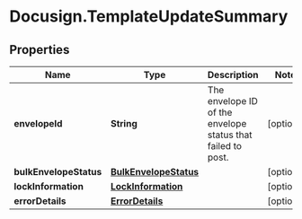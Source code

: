 # Docusign.TemplateUpdateSummary

## Properties
Name | Type | Description | Notes
------------ | ------------- | ------------- | -------------
**envelopeId** | **String** | The envelope ID of the envelope status that failed to post. | [optional] 
**bulkEnvelopeStatus** | [**BulkEnvelopeStatus**](BulkEnvelopeStatus.md) |  | [optional] 
**lockInformation** | [**LockInformation**](LockInformation.md) |  | [optional] 
**errorDetails** | [**ErrorDetails**](ErrorDetails.md) |  | [optional] 


